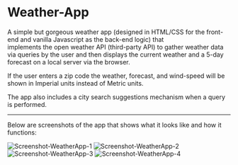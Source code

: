 
# Weather-App

A simple but gorgeous weather app (designed in HTML/CSS for the front-end and vanilla Javascript as the back-end logic) that  
implements the open weather API (third-party API) to gather weather data via queries by the user and then displays the
current weather and a 5-day forecast on a local server via the browser. 

If the user enters a zip code the weather, forecast, and wind-speed  will be shown in Imperial units instead of Metric units. 

The app also includes a city search suggestions mechanism when a query is performed.

-------------------------------------------------------------------------------------------------------------------------------

Below are screenshots of the app that shows what it looks like and how it functions: 

![Screenshot-WeatherApp-1](https://user-images.githubusercontent.com/34729011/133704521-7fd9c563-ebb2-4dc6-bcd6-586f31926240.png)
![Screenshot-WeatherApp-2](https://user-images.githubusercontent.com/34729011/133704707-59662740-1382-498c-b01e-2e5f1d2c2d16.png)
![Screenshot-WeatherApp-3](https://user-images.githubusercontent.com/34729011/133704516-eb8d8c95-5635-45ce-aa93-2e97683bc465.png)
![Screenshot-WeatherApp-4](https://user-images.githubusercontent.com/34729011/133704520-bfbc7e82-8972-43d1-a948-13b6ceab464b.png)
